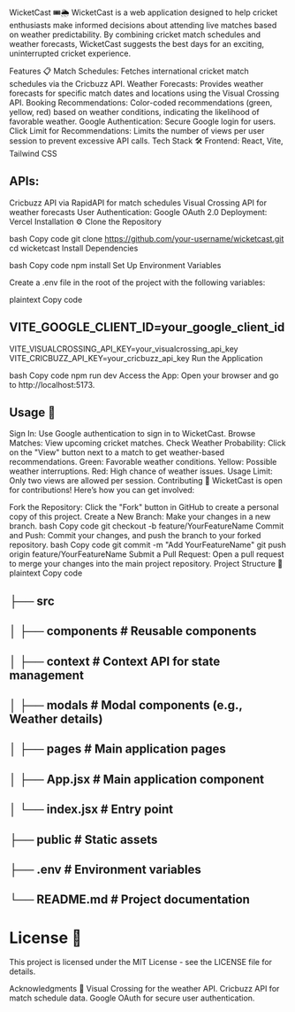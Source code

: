 WicketCast 🎟️🌦️
WicketCast is a web application designed to help cricket enthusiasts make informed decisions about attending live matches based on weather predictability. By combining cricket match schedules and weather forecasts, WicketCast suggests the best days for an exciting, uninterrupted cricket experience.

Features 📋
Match Schedules: Fetches international cricket match schedules via the Cricbuzz API.
Weather Forecasts: Provides weather forecasts for specific match dates and locations using the Visual Crossing API.
Booking Recommendations: Color-coded recommendations (green, yellow, red) based on weather conditions, indicating the likelihood of favorable weather.
Google Authentication: Secure Google login for users.
Click Limit for Recommendations: Limits the number of views per user session to prevent excessive API calls.
Tech Stack 🛠️
Frontend: React, Vite, Tailwind CSS

## APIs:
Cricbuzz API via RapidAPI for match schedules
Visual Crossing API for weather forecasts
User Authentication: Google OAuth 2.0
Deployment: Vercel
Installation ⚙️
Clone the Repository

bash
Copy code
git clone https://github.com/your-username/wicketcast.git
cd wicketcast
Install Dependencies

bash
Copy code
npm install
Set Up Environment Variables

Create a .env file in the root of the project with the following variables:

plaintext
Copy code
## VITE_GOOGLE_CLIENT_ID=your_google_client_id
VITE_VISUALCROSSING_API_KEY=your_visualcrossing_api_key
VITE_CRICBUZZ_API_KEY=your_cricbuzz_api_key
Run the Application

bash
Copy code
npm run dev
Access the App: Open your browser and go to http://localhost:5173.

## Usage 🚀
Sign In: Use Google authentication to sign in to WicketCast.
Browse Matches: View upcoming cricket matches.
Check Weather Probability: Click on the "View" button next to a match to get weather-based recommendations.
Green: Favorable weather conditions.
Yellow: Possible weather interruptions.
Red: High chance of weather issues.
Usage Limit: Only two views are allowed per session.
Contributing 👥
WicketCast is open for contributions! Here’s how you can get involved:

Fork the Repository: Click the "Fork" button in GitHub to create a personal copy of this project.
Create a New Branch: Make your changes in a new branch.
bash
Copy code
git checkout -b feature/YourFeatureName
Commit and Push: Commit your changes, and push the branch to your forked repository.
bash
Copy code
git commit -m "Add YourFeatureName"
git push origin feature/YourFeatureName
Submit a Pull Request: Open a pull request to merge your changes into the main project repository.
Project Structure 📂
plaintext
Copy code
## ├── src
## │   ├── components          # Reusable components
## │   ├── context             # Context API for state management
## │   ├── modals              # Modal components (e.g., Weather details)
## │   ├── pages               # Main application pages
## │   ├── App.jsx             # Main application component
## │   └── index.jsx           # Entry point
## ├── public                  # Static assets
## ├── .env                    # Environment variables
## └── README.md               # Project documentation
# License 📜
This project is licensed under the MIT License - see the LICENSE file for details.

Acknowledgments 🙏
Visual Crossing for the weather API.
Cricbuzz API for match schedule data.
Google OAuth for secure user authentication.
